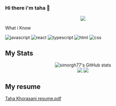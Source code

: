 ### Hi there i'm taha 👋
<p align="center">
<img src="https://user-images.githubusercontent.com/80149895/131662390-891b33f6-4a6f-4d22-afdc-22af0899e7c7.gif">
</img>
</p>


<p> What i Know</p>

![javascript](https://img.icons8.com/dusk/64/000000/javascript-logo.png)
![react](https://img.icons8.com/officel/64/000000/react.png)
![typescript](https://img.icons8.com/color/64/000000/typescript.png)
![html](https://img.icons8.com/color/64/000000/html-5--v1.png)
![css](https://img.icons8.com/color/64/000000/css3.png)


## My Stats
<!-- ![Top Langs](https://github-readme-stats.vercel.app/api?username=simorgh77&show_icons=true&include_all_commits=true&theme=monokai)
![mattn's github stats](https://github-readme-stats.vercel.app/api/top-langs/?username=simorgh77&layout=compact&theme=monokai&langs_count=12) -->

<p align="center">
  <img src="https://github-readme-stats.vercel.app/api?username=simorgh77&show_icons=true&include_all_commits=true&theme=monokai" alt="simorgh77's GitHub stats" /><br />
  <img src="https://github-readme-streak-stats.herokuapp.com/?user=simorgh77&theme=monokai"/>
  <img src="https://github-readme-stats.vercel.app/api/top-langs/?username=simorgh77&layout=compact&theme=monokai&langs_count=12"/>
</p>


## My resume
[Taha Khorasani resume.pdf](https://github.com/simorgh77/simorgh77/files/7076815/Taha.Khorasani.resume.pdf)



